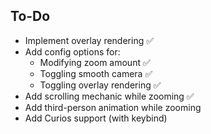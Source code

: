## To-Do
* Implement overlay rendering ✅
* Add config options for:
    * Modifying zoom amount ✅
    * Toggling smooth camera ✅
    * Toggling overlay rendering ✅
* Add scrolling mechanic while zooming ✅
* Add third-person animation while zooming
* Add Curios support (with keybind)
